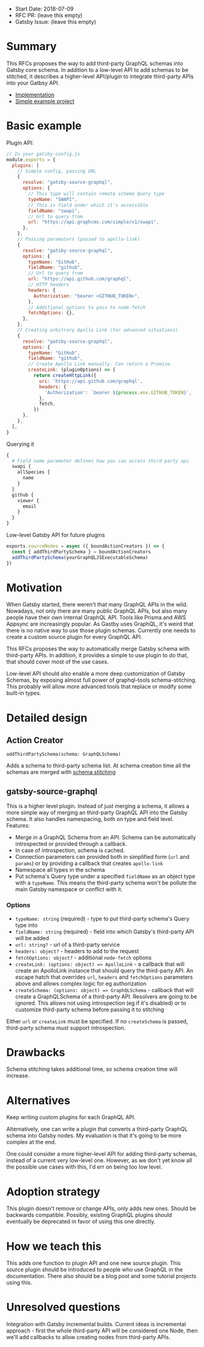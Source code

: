 - Start Date: 2018-07-09
- RFC PR: (leave this empty)
- Gatsby Issue: (leave this empty)

# Summary

This RFCs proposes the way to add third-party GraphQL schemas into Gatsby core schema. In addition to a low-level API to add schemas to be stitched, it describes a higher-level API/plugin to integrate third-party APIs into your Gatbsy API.

* [Implementation](https://github.com/gatsbyjs/gatsby/tree/graphql/schema-stitching)
* [Simple example project](https://github.com/freiksenet/gatsby-github-displayer)

# Basic example

Plugin API:

```js
// In your gatsby-config.js
module.exports = {
  plugins: [
    // Simple config, passing URL
    {
      resolve: "gatsby-source-graphql",
      options: {
        // This type will contain remote schema Query type
        typeName: "SWAPI",
        // This is field under which it's accessible
        fieldName: "swapi",
        // Url to query from
        url: "https://api.graphcms.com/simple/v1/swapi",
      },
    },
    // Passing paramaters (passed to apollo-link)
    {
      resolve: "gatsby-source-graphql",
      options: {
        typeName: "GitHub",
        fieldName: "github",
        // Url to query from
        url: "https://api.github.com/graphql",
        // HTTP headers
        headers: {
          Authorization: "bearer <GITHUB_TOKEN>",
        },
        // Additional options to pass to node-fetch
        fetchOptions: {},
      },
    },
    // Creating arbitrary Apollo Link (for advanced situations)
    {
      resolve: "gatsby-source-graphql",
      options: {
        typeName: "GitHub",
        fieldName: "github",
        // Create Apollo Link manually. Can return a Promise.
        createLink: (pluginOptions) => {
          return createHttpLink({
            uri: 'https://api.github.com/graphql',
            headers: {
              'Authorization': `bearer ${process.env.GITHUB_TOKEN}`,
            },
            fetch,
          })
      },
    },
  ],
}
```

Querying it

```graphql
{
  # Field name parameter defines how you can access third party api
  swapi {
    allSpecies {
      name
    }
  }
  github {
    viewer {
      email
    }
  }
}
```

Low-level Gatsby API for future plugins

```js
exports.sourceNodes = async ({ boundActionCreators }) => {
  const { addThirdPartySchema } = boundActionCreators
  addThirdPartySchema(yourGraphQLJSExecutableSchema)
})
```

# Motivation

When Gatsby started, there weren't that many GraphQL APIs in the wild. Nowadays, not only there are many public GraphQL APIs, but also many people have their own internal GraphQL API. Tools like Prisma and AWS Appsync are increasingly popular. As Gastby uses GraphQL, it's weird that there is no native way to use those plugin schemas. Currently one needs to create a custom source plugin for every GraphQL API.

This RFCs proposes the way to automatically merge Gatsby schema with third-party APIs. In addition, it provides a simple to use plugin to do that, that should cover most of the use cases.

Low-level API should also enable a more deep customization of Gatsby Schemas, by exposing almost full power of graphql-tools schema-stitching. This probably will allow more advanced tools that replace or modify some built-in types.

# Detailed design

## Action Creator

`addThirdPartySchema(schema: GraphQLSchema)`

Adds a schema to third-party schema list. At schema creation time all the schemas are merged with [schema stitching](https://www.apollographql.com/docs/graphql-tools/schema-stitching.html)

## gatsby-source-graphql

This is a higher level plugin. Instead of just merging a schema, it allows a more simple way of merging an third-party GraphQL API into the Gatsby schema. It also handles namespacing, both on type and field level. Features:

* Merge in a GraphQL Schema from an API. Schema can be automatically introspected or provided through a callback.
* In case of introspection, schema is cached.
* Connection parameters can provided both in simplified form (`url` and `params`) or by providing a callback that creates `apollo-link`
* Namespace all types in the schema
* Put schema's Query type under a specified `fieldName` as an object type with a `typeName`. This means the third-party schema won't be pollute the main Gatsby namespace or conflict with it.

### Options

* `typeName: string` (required) - type to put third-party schema's Query type into
* `fieldName: string` (required) - field into which Gatsby's third-party API will be added
* `url: string?` - url of a third-party service
* `headers: object?` - headers to add to the request
* `fetchOptions: object?` - additional `node-fetch` options
* `createLink: (options: object) => ApolloLink` - a callback that will create an ApolloLink instance that should query the third-party API. An escape hatch that overrides `url`, `headers` and `fetchOptions` parameters above and allows complex logic for eg authorization
* `createSchema: (options: object) => GraphQLSchema` - callback that will create a GraphQLSchema of a third-party API. Resolvers are going to be ignored. This allows not using introspection (eg if it's disabled) or to customize third-party schema before passing it to stitching

Either `url` or `createLink` must be specified. If no `createSchema` is passed, third-party schema must support introspection.

# Drawbacks

Schema stitching takes additional time, so schema creation time will increase.

# Alternatives

Keep writing custom plugins for each GraphQL API.

Alternatively, one can write a plugin that converts a third-party GraphQL schema into Gatsby nodes. My evaluation is that it's going to be more complex at the end.

One could consider a more higher-level API for adding third-party schemas, instead of a current very low-level one. However, as we don't yet know all the possible use cases with this, I'd err on being too low level.

# Adoption strategy

This plugin doesn't remove or change APIs, only adds new ones. Should be backwards compatible. Possibly, existing GraphQL plugins should eventually be deprecated in favor of using this one directly.

# How we teach this

This adds one function to plugin API and one new source plugin. This source plugin should be introduced to people who use GraphQL in the documentation. There also should be a blog post and some tutorial projects using this.

# Unresolved questions

Integration with Gatsby incremental builds. Current ideas is incremental approach - first the whole third-party API will be considered one Node, then we'll add callbacks to allow creating nodes from third-party APIs.
